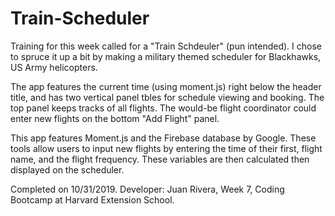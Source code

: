# Train-Scheduler

Training for this week called for a "Train Schdeuler"  (pun intended).  I chose to spruce it up a bit by making a military themed scheduler for Blackhawks, US Army helicopters.

The app features the current time (using moment.js) right below the header title, and has two vertical panel tbles for schedule viewing and booking.  The top panel keeps tracks of all flights.  The would-be flight coordinator could enter new flights on the bottom "Add Flight" panel.

This app features Moment.js and the Firebase database by Google.  These tools allow users to input new flights by entering the time of their first, flight name, and the flight frequency.  These variables are then calculated then displayed on the scheduler.  

Completed on 10/31/2019.  Developer:  Juan Rivera, Week 7, Coding Bootcamp at Harvard Extension School.  
